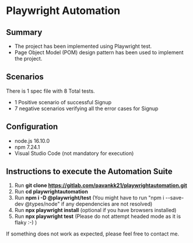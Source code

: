 # Playwright Automation

## Summary

- The project has been implemented using Playwright test.
- Page Object Model (POM) design pattern has been used to implement the project.

## Scenarios

There is 1 spec file with 8 Total tests.
 - 1 Positive scenario of successful Signup
 - 7 negative scenarios verifying all the error cases for Signup

## Configuration
- node.js 16.10.0
- npm 7.24.1
- Visual Studio Code (not mandatory for execution)

## Instructions to execute the Automation Suite

1. Run **git clone https://gitlab.com/pavankk21/playwrightautomation.git**
2. Run **cd playwrightautomation**
3. Run **npm i -D @playwright/test**
(You might have to run "npm i --save-dev @types/node" if any dependencies are not resolved)
4. Run **npx playwright install** (optional if you have browsers installed)
5. Run **npx playwright test** (Please do not attempt headed mode as it is flaky :-) )

If something does not work as expected, please feel free to contact me.
